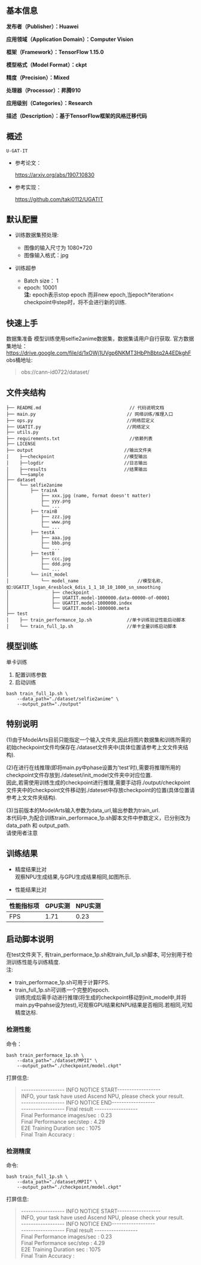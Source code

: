 ## 基本信息

**发布者（Publisher）：Huawei**

**应用领域（Application Domain）：Computer Vision**

**框架（Framework）：TensorFlow 1.15.0**

**模型格式（Model Format）：ckpt**

**精度（Precision）：Mixed**

**处理器（Processor）：昇腾910**

**应用级别（Categories）：Research**

**描述（Description）：基于TensorFlow框架的风格迁移代码** 

## 概述

	U-GAT-IT

- 参考论文：

    https://arxiv.org/abs/1907.10830

- 参考实现：

    https://github.com/taki0112/UGATIT


## 默认配置<a name="section91661242121611"></a>

- 训练数据集预处理:

  - 图像的输入尺寸为 1080*720
  - 图像输入格式：jpg

- 训练超参

  - Batch size： 1
  - epoch: 10001   
  **注:** epoch表示stop epoch 而非new epoch,当epoch*iteration< checkpoint中step时，将不会进行新的训练.

## 快速上手

数据集准备
模型训练使用selfie2anime数据集，数据集请用户自行获取.
官方数据集地址：
https://drive.google.com/file/d/1xOWj1UVgp6NKMT3HbPhBbtq2A4EDkghF
obs桶地址:
>obs://cann-id0722/dataset/

## 文件夹结构

```
├── README.md                                 // 代码说明文档
├── main.py                                  // 网络训练/推理入口
├── ops.py                                   //网络层定义
├── UGATIT.py                                //网络定义
├── utils.py                                 
├── requirements.txt                          //依赖列表
├── LICENSE                                   
├── output                                  //输出文件夹
│    ├──checkpoint                          //模型输出
│    ├──logdir                              //日志输出
│    ├──results                             //结果输出
│    └──sample
├── dataset
│    └── selfie2anime
│        ├── trainA
│            ├── xxx.jpg (name, format doesn't matter)
│            ├── yyy.png
│            └── ...
│        ├── trainB
│            ├── zzz.jpg
│            ├── www.png
│            └── ...
│        ├── testA
│            ├── aaa.jpg 
│            ├── bbb.png
│            └── ...
│        ├── testB
│            ├── ccc.jpg 
│            ├── ddd.png
│            └── ...
│        └── init_model
│            └── model_name                      //模型名称,如:UGATIT_lsgan_4resblock_6dis_1_1_10_10_1000_sn_smoothing
│                ├── checkpoint
│                ├── UGATIT.model-1000000.data-00000-of-00001
│                ├── UGATIT.model-1000000.index
│                └── UGATIT.model-1000000.meta
├── test
│    ├── train_performance_1p.sh             //单卡训练验证性能启动脚本
│    └── train_full_1p.sh                    //单卡全量训练启动脚本

```

## 模型训练
单卡训练 

1. 配置训练参数
2. 启动训练
```
bash train_full_1p.sh \    
    --data_path="./dataset/selfie2anime" \  
    --output_path="./output"
```

## 特别说明
(1)由于ModelArts目前只能指定一个输入文件夹,因此将图片数据集和训练所需的初始checkpoint文件均保存在./dataset文件夹中(具体位置请参考上文文件夹结构).  

(2)在进行在线推理(即将main.py中phase设置为'test'时),需要将推理所用的checkpoint文件存放到./dateset/init_model文件夹中对应位置.  
因此,若需使用训练生成的checkpoint进行推理,需要手动将./output/checkpoint文件夹中的checkpoint文件移动到./dateset中存放checkpoint的位置(具体位置请参考上文文件夹结构).  

(3)当前版本的ModelArts输入参数为data_url,输出参数为train_url.  
本代码中,为配合训练train_performace_1p.sh脚本文件中参数定义，已分别改为 data_path 和 output_path.  
请使用者注意 

## 训练结果

- 精度结果比对  
观察NPU生成结果,与GPU生成结果相同,如图所示.


- 性能结果比对  

|性能指标项|GPU实测|NPU实测|
|---|---|---|
|FPS|1.71|0.23|



## 启动脚本说明
在test文件夹下, 有train_performace_1p.sh和train_full_1p.sh脚本,
可分别用于检测训练性能与训练精度.  
注:
  - train_performace_1p.sh可用于计算FPS.  
  - train_full_1p.sh可训练一个完整的epoch.  
    训练完成后需手动进行推理(将生成的checkpoint移动到init_model中,并将main.py中pahse设为test),可观察GPU结果和NPU结果是否相同.若相同,可知精度达标.

### 检测性能
命令：
```
bash train_performace_1p.sh \    
    --data_path="./dataset/MPII" \  
    --output_path="./checkpoint/model.ckpt"
```
打屏信息:

> ------------------ INFO NOTICE START------------------  
> INFO, your task have used Ascend NPU, please check your result.  
> ------------------ INFO NOTICE END------------------  
> ------------------ Final result ------------------  
> Final Performance images/sec : 0.23  
> Final Performance sec/step : 4.29  
> E2E Training Duration sec : 1075  
> Final Train Accuracy :  

### 检测精度
命令:
```
bash train_full_1p.sh \    
    --data_path="./dataset/MPII" \  
    --output_path="./checkpoint/model.ckpt"
```

打屏信息:
> ------------------ INFO NOTICE START------------------  
> INFO, your task have used Ascend NPU, please check your result.  
> ------------------ INFO NOTICE END------------------  
> ------------------ Final result ------------------  
> Final Performance images/sec : 0.23  
> Final Performance sec/step : 4.29  
> E2E Training Duration sec : 1075  
> Final Train Accuracy :  


